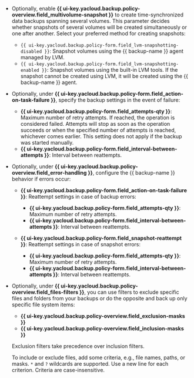 * Optionally, enable **{{ ui-key.yacloud.backup.policy-overview.field_multivolume-snapshot }}** to create time-synchronized data backups spanning several volumes. This parameter decides whether snapshots of several volumes will be created simultaneously or one after another. Select your preferred method for creating snapshots:

    * `{{ ui-key.yacloud.backup.policy-form.field_lvm-snapshotting-disabled }}`: Snapshot volumes using the {{ backup-name }} agent managed by LVM.
    * `{{ ui-key.yacloud.backup.policy-form.field_lvm-snapshotting-enabled }}`: Snapshot volumes using the built-in LVM tools. If the snapshot cannot be created using LVM, it will be created using the {{ backup-name }} agent.

* Optionally, under **{{ ui-key.yacloud.backup.policy-form.field_action-on-task-failure }}**, specify the backup settings in the event of failure:

    * **{{ ui-key.yacloud.backup.policy-form.field_attempts-qty }}**: Maximum number of retry attempts. If reached, the operation is considered failed. Attempts will stop as soon as the operation succeeds or when the specified number of attempts is reached, whichever comes earlier.
        This setting does not apply if the backup was started manually.
    * **{{ ui-key.yacloud.backup.policy-form.field_interval-between-attempts }}**: Interval between reattempts.

* Optionally, under **{{ ui-key.yacloud.backup.policy-overview.field_error-handling }}**, configure the {{ backup-name }} behavior if errors occur:

    *  **{{ ui-key.yacloud.backup.policy-form.field_action-on-task-failure }}**: Reattempt settings in case of backup errors:

        * **{{ ui-key.yacloud.backup.policy-form.field_attempts-qty }}**: Maximum number of retry attempts.
        * **{{ ui-key.yacloud.backup.policy-form.field_interval-between-attempts }}**: Interval between reattempts.

    * **{{ ui-key.yacloud.backup.policy-form.field_snapshot-reattempt }}**: Reattempt settings in case of snapshot errors:

        *  **{{ ui-key.yacloud.backup.policy-form.field_attempts-qty }}**: Maximum number of retry attempts.
        *  **{{ ui-key.yacloud.backup.policy-form.field_interval-between-attempts }}**: Interval between reattempts.

* Optionally, under **{{ ui-key.yacloud.backup.policy-overview.field_files-filters }}**, you can use filters to exclude specific files and folders from your backups or do the opposite and back up only specific file system items:

    * **{{ ui-key.yacloud.backup.policy-overview.field_exclusion-masks }}**
    * **{{ ui-key.yacloud.backup.policy-overview.field_inclusion-masks }}**

    Exclusion filters take precedence over inclusion filters.

    To include or exclude files, add some criteria, e.g., file names, paths, or masks. `*` and `?` wildcards are supported. Use a new line for each criterion. Criteria are case-insensitive.